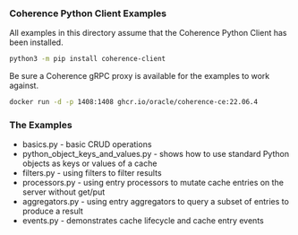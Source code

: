 ### Coherence Python Client Examples

All examples in this directory assume that the Coherence Python Client has
been installed.

```bash
python3 -m pip install coherence-client
```

Be sure a Coherence gRPC proxy is available for the examples to work against.

```bash
docker run -d -p 1408:1408 ghcr.io/oracle/coherence-ce:22.06.4
```

### The Examples
* basics.py - basic CRUD operations
* python_object_keys_and_values.py - shows how to use standard Python objects as keys or values of a cache
* filters.py - using filters to filter results
* processors.py - using entry processors to mutate cache entries on the server without get/put
* aggregators.py - using entry aggregators to query a subset of entries to produce a result
* events.py - demonstrates cache lifecycle and cache entry events
